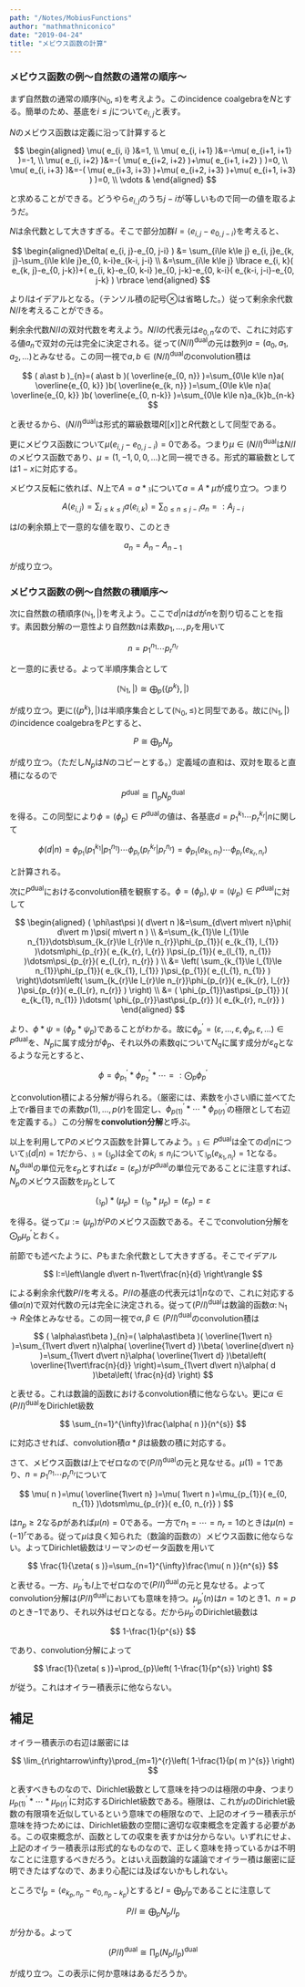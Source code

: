 ```yaml
---
path: "/Notes/MobiusFunctions"
author: "mathmathniconico"
date: "2019-04-24"
title: "メビウス函数の計算"
---
```


### メビウス函数の例～自然数の通常の順序～

まず自然数の通常の順序$( \mathbb{N}_{0}, \le )$を考えよう。このincidence coalgebraを$N$とする。簡単のため、基底を$i\le j$について$e_{i, j}$と表す。

$N$のメビウス函数は定義に沿って計算すると

$$
\begin{aligned} \mu( e_{i, i} )&=1, \\ \mu( e_{i, i+1} )&=-\mu( e_{i+1, i+1} )=-1, \\ \mu( e_{i, i+2} )&=-( \mu( e_{i+2, i+2} )+\mu( e_{i+1, i+2} ) )=0, \\ \mu( e_{i, i+3} )&=-( \mu( e_{i+3, i+3} )+\mu( e_{i+2, i+3} )+\mu( e_{i+1, i+3} ) )=0, \\ \vdots & \end{aligned}
$$

と求めることができる。どうやら$e_{i, j}$のうち$j-i$が等しいもので同一の値を取るようだ。

$N$は余代数として大きすぎる。そこで部分加群$I=\langle e_{i, j}-e_{0, j-i} \rangle$を考えると、

$$
\begin{aligned}\Delta( e_{i, j}-e_{0, j-i} ) &= \sum_{i\le k\le j} e_{i, j}e_{k, j}-\sum_{i\le k\le j}e_{0, k-i}e_{k-i, j-i} \\ &=\sum_{i\le k\le j} \lbrace e_{i, k}( e_{k, j}-e_{0, j-k})+( e_{i, k}-e_{0, k-i} )e_{0, j-k}-e_{0, k-i}( e_{k-i, j-i}-e_{0, j-k} ) \rbrace \end{aligned}
$$

より$I$はイデアルとなる。（テンソル積の記号$\otimes$は省略した。）従って剰余余代数$N/I$を考えることができる。

剰余余代数$N/I$の双対代数を考えよう。$N/I$の代表元は$e_{0, n}$なので、これに対応する値$a_{n}$で双対の元は完全に決定される。従って$( N/I )^{\mathrm{dual}}$の元は数列$a=( a_{0}, a_{1}, a_{2}, \dotsc )$とみなせる。この同一視で$a, b\in ( N/I )^{\mathrm{dual}}$のconvolution積は

$$
( a\ast b )_{n}=( a\ast b )( \overline{e_{0, n}} )=\sum_{0\le k\le n}a( \overline{e_{0, k}} )b( \overline{e_{k, n}} )=\sum_{0\le k\le n}a( \overline{e_{0, k}} )b( \overline{e_{0, n-k}} )=\sum_{0\le k\le n}a_{k}b_{n-k}
$$

と表せるから、$( N/I )^{\mathrm{dual}}$は形式的冪級数環$R\lbrack\lbrack x \rbrack\rbrack$と$R$代数として同型である。

更にメビウス函数について$\mu( e_{i, j}-e_{0, j-i} )=0$である。つまり$\mu\in ( N/I )^{\mathrm{dual}}$は$N/I$のメビウス函数であり、$\mu=( 1, -1, 0, 0, \dotsc )$と同一視できる。形式的冪級数としては$1-x$に対応する。

メビウス反転に依れば、$N$上で$A=a\ast\mathfrak{z}$について$a=A\ast\mu$が成り立つ。つまり

$$
A( e_{i, j} )=\sum_{i\le k\le j}a( e_{i, k} )=\sum_{0\le n\le j-i}a_{n}=:A_{j-i}
$$

は$I$の剰余類上で一意的な値を取り、このとき

$$
a_{n}=A_{n}-A_{n-1}
$$

が成り立つ。



### メビウス函数の例～自然数の積順序～

次に自然数の積順序$( \mathbb{N}_{1}, \vert )$を考えよう。ここで$d\vert n$は$d$が$n$を割り切ることを指す。素因数分解の一意性より自然数$n$は素数$p_{1}, \dotsc, p_{r}$を用いて

$$
n=p_{1}^{n_{1}}\dotsm p_{r}^{n_{r}}
$$

と一意的に表せる。よって半順序集合として

$$
( \mathbb{N}_{1}, \vert )\cong\bigoplus_{p}( \lbrace p^{k} \rbrace, \vert )
$$

が成り立つ。更に$( \lbrace p^{k} \rbrace, \vert )$は半順序集合として$( \mathbb{N}_{0}, \le )$と同型である。故に$( \mathbb{N}_{1}, \vert )$のincidence coalgebraを$P$とすると、

$$
P\cong\bigoplus_{p}N_{p}
$$

が成り立つ。（ただし$N_{p}$は$N$のコピーとする。）定義域の直和は、双対を取ると直積になるので

$$
P^{\mathrm{dual}}\cong\prod_{p}N_{p}^{\mathrm{dual}}
$$

を得る。この同型により$\phi=( \phi_{p} )\in P^{\mathrm{dual}}$の値は、各基底$d=p_{1}^{k_{1}}\dotsm p_{r}^{k_{r}}\vert n$に関して

$$
\phi( d\vert n )=\phi_{p_{1}}( p_{1}^{k_{1}}\vert p_{1}^{n_{1}} )\dotsm\phi_{p_{r}}( p_{r}^{k_{r}}\vert p_{r}^{n_{r}} )=\phi_{p_{1}}( e_{k_{1}, n_{1}} )\dotsm\phi_{p_{r}}( e_{k_{r}, n_{r}} )
$$

と計算される。

次に$P^{\mathrm{dual}}$におけるconvolution積を観察する。$\phi=( \phi_{p} ), \psi=( \psi_{p} )\in P^{\mathrm{dual}}$に対して

$$
\begin{aligned} ( \phi\ast\psi )( d\vert n )&=\sum_{d\vert m\vert n}\phi( d\vert m )\psi( m\vert n ) \\ &=\sum_{k_{1}\le l_{1}\le n_{1}}\dotsb\sum_{k_{r}\le l_{r}\le n_{r}}\phi_{p_{1}}( e_{k_{1}, l_{1}} )\dotsm\phi_{p_{r}}( e_{k_{r}, l_{r}} )\psi_{p_{1}}( e_{l_{1}, n_{1}} )\dotsm\psi_{p_{r}}( e_{l_{r}, n_{r}} ) \\ &= \left( \sum_{k_{1}\le l_{1}\le n_{1}}\phi_{p_{1}}( e_{k_{1}, l_{1}} )\psi_{p_{1}}( e_{l_{1}, n_{1}} ) \right)\dotsm\left( \sum_{k_{r}\le l_{r}\le n_{r}}\phi_{p_{r}}( e_{k_{r}, l_{r}} )\psi_{p_{r}}( e_{l_{r}, n_{r}} ) \right) \\ &= ( \phi_{p_{1}}\ast\psi_{p_{1}} )( e_{k_{1}, n_{1}} )\dotsm( \phi_{p_{r}}\ast\psi_{p_{r}} )( e_{k_{r}, n_{r}} ) \end{aligned}
$$

より、$\phi\ast\psi=( \phi_{p}\ast\psi_{p} )$であることがわかる。故に$\phi_{p}^{\prime}=( \varepsilon, \dotsc, \varepsilon, \phi_{p}, \varepsilon, \dotsc )\in P^{\mathrm{dual}}$を、$N_{p}$に属す成分が$\phi_{p}$、それ以外の素数$q$について$N_{q}$に属す成分が$\varepsilon_{q}$となるような元とすると、

$$
\phi=\phi_{p_{1}}^{\prime}\ast\phi_{p_{2}}^{\prime}\ast\dotsb=:\bigodot_{p}\phi_{p}^{\prime}
$$

とconvolution積による分解が得られる。（厳密には、素数を小さい順に並べてた上で$r$番目までの素数$p( 1 ), \dotsc, p( r )$を固定し、$\phi_{p( 1 )}^{\prime}\ast\dotsm\ast\phi_{p( r )}^{\prime}$の極限として右辺を定義する。）この分解を**convolution分解**と呼ぶ。

以上を利用して$P$のメビウス函数を計算してみよう。$\mathfrak{z}\in P^{\mathrm{dual}}$は全ての$d\vert n$について$\mathfrak{z}( d\vert n )=1$だから、$\mathfrak{z}=( \mathfrak{z}_{p} )$は全ての$k_{i}\le n_{i}$について$\mathfrak{z}_{p}( e_{k_{1}, n_{i}} )=1$となる。$N_{p}^{\mathrm{dual}}$の単位元を$\varepsilon_{p}$とすれば$\varepsilon=( \varepsilon_{p} )$が$P^{\mathrm{dual}}$の単位元であることに注意すれば、$N_{p}$のメビウス函数を$\mu_{p}$として

$$
( \mathfrak{z}_{p} )\ast( \mu_{p} )=( \mathfrak{z}_{p}\ast\mu_{p} )=( \varepsilon_{p} )=\varepsilon
$$

を得る。従って$\mu:=( \mu_{p} )$が$P$のメビウス函数である。そこでconvolution分解を$\bigodot_{p}\mu_{p}^{\prime}$とおく。

前節でも述べたように、$P$もまた余代数として大きすぎる。そこでイデアル

$$
I:=\left\langle d\vert n-1\vert\frac{n}{d} \right\rangle
$$

による剰余余代数$P/I$を考える。$P/I$の基底の代表元は$1\vert n$なので、これに対応する値$\alpha( n )$で双対代数の元は完全に決定される。従って$( P/I )^{\mathrm{dual}}$は数論的函数$\alpha\colon\mathbb{N}_{1}\rightarrow R$全体とみなせる。この同一視で$\alpha, \beta\in ( P/I )^{\mathrm{dual}}$のconvolution積は

$$
( \alpha\ast\beta )_{n}=( \alpha\ast\beta )( \overline{1\vert n} )=\sum_{1\vert d\vert n}\alpha( \overline{1\vert d} )\beta( \overline{d\vert n} )=\sum_{1\vert d\vert n}\alpha( \overline{1\vert d} )\beta\left( \overline{1\vert\frac{n}{d}} \right)=\sum_{1\vert d\vert n}\alpha( d )\beta\left( \frac{n}{d} \right)
$$

と表せる。これは数論的函数におけるconvolution積に他ならない。更に$\alpha\in( P/I )^{\mathrm{dual}}$をDirichlet級数

$$
\sum_{n=1}^{\infty}\frac{\alpha( n )}{n^{s}}
$$

に対応させれば、convolution積$\alpha\ast\beta$は級数の積に対応する。

さて、メビウス函数は$I$上でゼロなので$( P/I )^{\mathrm{dual}}$の元と見なせる。$\mu( 1 )=1$であり、$n=p_{1}^{n_{1}}\dotsm p_{r}^{n_{r}}$について

$$
\mu( n )=\mu( \overline{1\vert n} )=\mu( 1\vert n )=\mu_{p_{1}}( e_{0, n_{1}} )\dotsm\mu_{p_{r}}( e_{0, n_{r}} )
$$

は$n_{p}\ge 2$なる$p$があれば$\mu( n )=0$である。一方で$n_{1}=\dotsb=n_{r}=1$のときは$\mu( n )=( -1 )^{r}$である。従って$\mu$は良く知られた（数論的函数の）メビウス函数に他ならない。よってDirichlet級数はリーマンのゼータ函数を用いて

$$
\frac{1}{\zeta( s )}=\sum_{n=1}^{\infty}\frac{\mu( n )}{n^{s}}
$$

と表せる。一方、$\mu_{p}^{\prime}$も$I$上でゼロなので$( P/I )^{\mathrm{dual}}$の元と見なせる。よってconvolution分解は$( P/I )^{\mathrm{dual}}$においても意味を持つ。$\mu_{p}^{\prime}( n )$は$n=1$のとき$1$、$n=p$のとき$-1$であり、それ以外はゼロとなる。だから$\mu_{p}^{\prime}$のDirichlet級数は

$$
1-\frac{1}{p^{s}}
$$

であり、convolution分解によって

$$
\frac{1}{\zeta( s )}=\prod_{p}\left( 1-\frac{1}{p^{s}} \right)
$$

が従う。これはオイラー積表示に他ならない。



## 補足

オイラー積表示の右辺は厳密には

$$
\lim_{r\rightarrow\infty}\prod_{m=1}^{r}\left( 1-\frac{1}{p( m )^{s}} \right)
$$

と表すべきものなので、Dirichlet級数として意味を持つのは極限の中身、つまり$\mu_{p( 1 )}^{\prime}\ast\dotsb\ast\mu_{p( r )}^{\prime}$に対応するDirichlet級数である。極限は、これが$\mu$のDirichlet級数の有限項を近似しているという意味での極限なので、上記のオイラー積表示が意味を持つためには、Dirichlet級数の空間に適切な収束概念を定義する必要がある。この収束概念が、函数としての収束を表すかは分からない。いずれにせよ、上記のオイラー積表示は形式的なものなので、正しく意味を持っているかは不明なことに注意するべきだろう。とはいえ函数論的な議論でオイラー積は厳密に証明できたはずなので、あまり心配には及ばないかもしれない。

ところで$I_{p}=\langle e_{k_{p}, n_{p}}-e_{0, n_{p}-k_{p}} \rangle$とすると$I=\bigoplus_{p}I_{p}$であることに注意して

$$
P/I\cong\bigoplus_{p} N_{p}/I_{p}
$$

が分かる。よって

$$
( P/I )^{\mathrm{dual}}\cong\prod_{p}( N_{p}/I_{p} )^{\mathrm{dual}}
$$

が成り立つ。この表示に何か意味はあるだろうか。
